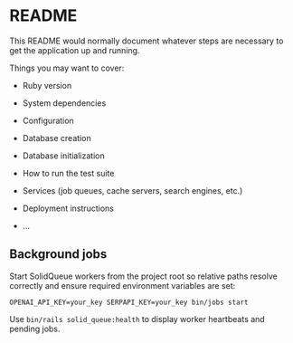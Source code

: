 # README

This README would normally document whatever steps are necessary to get the
application up and running.

Things you may want to cover:

* Ruby version

* System dependencies

* Configuration

* Database creation

* Database initialization

* How to run the test suite

* Services (job queues, cache servers, search engines, etc.)

* Deployment instructions

* ...

## Background jobs

Start SolidQueue workers from the project root so relative paths resolve correctly and ensure required environment variables are set:

```
OPENAI_API_KEY=your_key SERPAPI_KEY=your_key bin/jobs start
```

Use `bin/rails solid_queue:health` to display worker heartbeats and pending jobs.
